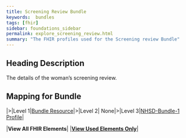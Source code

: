 ```yaml
---
title: Screening Review Bundle
keywords:  bundles
tags: [fhir]
sidebar: foundations_sidebar
permalink: explore_screening_review.html
summary: "The FHIR profiles used for the Screening review Bundle"
---
```


## Heading Description ##
The details of the woman’s screening review.

## Mapping for Bundle ##

|>|Level 1|[Bundle Resource](http://hl7.org/fhir/stu3/bundle.html)|>|Level 2| None|>|Level 3|[NHSD-Bundle-1 Profile](http://xxx)|


|**View All FHIR Elements**|    |**[View Used Elements Only](explore_screening_review.html#mapping-for-bundle)**| 
